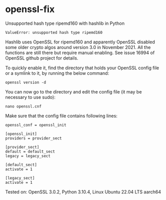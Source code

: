 # openssl-fix
Unsupported hash type ripemd160 with hashlib in Python
```
ValueError: unsupported hash type ripemd160
```
Hashlib uses OpenSSL for ripemd160 and apparently OpenSSL disabled some older crypto algos around version 3.0 in November 2021. All the functions are still there but require manual enabling. See issue 16994 of OpenSSL github project for details.

To quickly enable it, find the directory that holds your OpenSSL config file or a symlink to it, by running the below command:
```
openssl version -d
```
You can now go to the directory and edit the config file (it may be necessary to use sudo):
```
nano openssl.cnf
```
Make sure that the config file contains following lines:

```
openssl_conf = openssl_init

[openssl_init]
providers = provider_sect

[provider_sect]
default = default_sect
legacy = legacy_sect

[default_sect]
activate = 1

[legacy_sect]
activate = 1
```

Tested on: OpenSSL 3.0.2, Python 3.10.4, Linux Ubuntu 22.04 LTS aarch64
